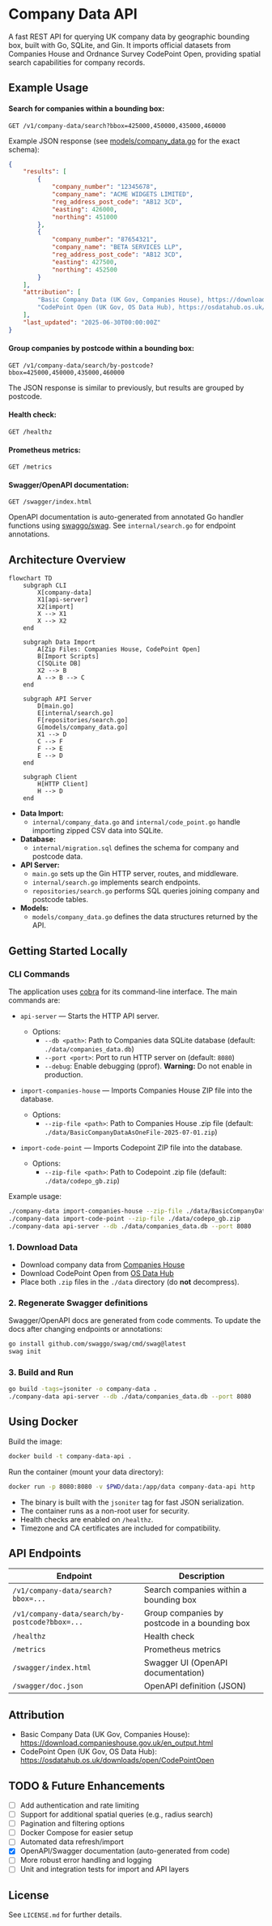 # Company Data API

A fast REST API for querying UK company data by geographic bounding box, built with Go, SQLite, and Gin. It imports official datasets from Companies House and Ordnance Survey CodePoint Open, providing spatial search capabilities for company records.

## Example Usage

#### Search for companies within a bounding box:

```http
GET /v1/company-data/search?bbox=425000,450000,435000,460000
```

Example JSON response (see [models/company_data.go](./models/company_data.go) for the exact schema):

```json
{
    "results": [
        {
            "company_number": "12345678",
            "company_name": "ACME WIDGETS LIMITED",
            "reg_address_post_code": "AB12 3CD",
            "easting": 426000,
            "northing": 451000
        },
        {
            "company_number": "87654321",
            "company_name": "BETA SERVICES LLP",
            "reg_address_post_code": "AB12 3CD",
            "easting": 427500,
            "northing": 452500
        }
    ],
    "attribution": [
        "Basic Company Data (UK Gov, Companies House), https://download.companieshouse.gov.uk/en_output",
        "CodePoint Open (UK Gov, OS Data Hub), https://osdatahub.os.uk/downloads/open/CodePointOpen"
    ],
    "last_updated": "2025-06-30T00:00:00Z"
}
```

#### Group companies by postcode within a bounding box:

```http
GET /v1/company-data/search/by-postcode?bbox=425000,450000,435000,460000
```

The JSON response is similar to previously, but results are grouped by postcode.

#### Health check:

```http
GET /healthz
```

#### Prometheus metrics:

```http
GET /metrics
```

#### Swagger/OpenAPI documentation:

```http
GET /swagger/index.html
```

OpenAPI documentation is auto-generated from annotated Go handler functions using [swaggo/swag](https://github.com/swaggo/swag). See `internal/search.go` for endpoint annotations.

## Architecture Overview

```mermaid
flowchart TD
    subgraph CLI
        X[company-data]
        X1[api-server]
        X2[import]
        X --> X1
        X --> X2
    end

    subgraph Data Import
        A[Zip Files: Companies House, CodePoint Open]
        B[Import Scripts]
        C[SQLite DB]
        X2 --> B
        A --> B --> C
    end

    subgraph API Server
        D[main.go]
        E[internal/search.go]
        F[repositories/search.go]
        G[models/company_data.go]
        X1 --> D
        C --> F
        F --> E
        E --> D
    end

    subgraph Client
        H[HTTP Client]
        H --> D
    end
```

-   **Data Import:**
    -   `internal/company_data.go` and `internal/code_point.go` handle importing zipped CSV data into SQLite.
-   **Database:**
    -   `internal/migration.sql` defines the schema for company and postcode data.
-   **API Server:**
    -   `main.go` sets up the Gin HTTP server, routes, and middleware.
    -   `internal/search.go` implements search endpoints.
    -   `repositories/search.go` performs SQL queries joining company and postcode tables.
-   **Models:**
    -   `models/company_data.go` defines the data structures returned by the API.

## Getting Started Locally

### CLI Commands

The application uses [cobra](https://github.com/spf13/cobra) for its command-line interface. The main commands are:

-   `api-server` — Starts the HTTP API server.
    -   Options:
        -   `--db <path>`: Path to Companies data SQLite database (default: `./data/companies_data.db`)
        -   `--port <port>`: Port to run HTTP server on (default: `8080`)
        -   `--debug`: Enable debugging (pprof). **Warning:** Do not enable in production.

-   `import-companies-house` — Imports Companies House ZIP file into the database.
    -   Options:
        -   `--zip-file <path>`: Path to Companies House .zip file (default: `./data/BasicCompanyDataAsOneFile-2025-07-01.zip`)

-   `import-code-point` — Imports Codepoint ZIP file into the database.
    -   Options:
        -   `--zip-file <path>`: Path to Codepoint .zip file (default: `./data/codepo_gb.zip`)

Example usage:

```sh
./company-data import-companies-house --zip-file ./data/BasicCompanyDataAsOneFile-2025-07-01.zip
./company-data import-code-point --zip-file ./data/codepo_gb.zip
./company-data api-server --db ./data/companies_data.db --port 8080
```

### 1. Download Data

-   Download company data from [Companies House](https://download.companieshouse.gov.uk/en_output.html)
-   Download CodePoint Open from [OS Data Hub](https://osdatahub.os.uk/downloads/open/CodePointOpen)
-   Place both `.zip` files in the `./data` directory (do **not** decompress).

### 2. Regenerate Swagger definitions

Swagger/OpenAPI docs are generated from code comments. To update the docs after changing endpoints or annotations:

```sh
go install github.com/swaggo/swag/cmd/swag@latest
swag init
```

### 3. Build and Run

```sh
go build -tags=jsoniter -o company-data .
./company-data api-server --db ./data/companies_data.db --port 8080
```

## Using Docker

Build the image:

```sh
docker build -t company-data-api .
```

Run the container (mount your data directory):

```sh
docker run -p 8080:8080 -v $PWD/data:/app/data company-data-api http
```

-   The binary is built with the `jsoniter` tag for fast JSON serialization.
-   The container runs as a non-root user for security.
-   Health checks are enabled on `/healthz`.
-   Timezone and CA certificates are included for compatibility.

## API Endpoints

| Endpoint                                       | Description                                   |
| ---------------------------------------------- | --------------------------------------------- |
| `/v1/company-data/search?bbox=...`             | Search companies within a bounding box        |
| `/v1/company-data/search/by-postcode?bbox=...` | Group companies by postcode in a bounding box |
| `/healthz`                                     | Health check                                  |
| `/metrics`                                     | Prometheus metrics                            |
| `/swagger/index.html`                          | Swagger UI (OpenAPI documentation)            |
| `/swagger/doc.json`                            | OpenAPI definition (JSON)                     |

## Attribution

-   Basic Company Data (UK Gov, Companies House): https://download.companieshouse.gov.uk/en_output.html
-   CodePoint Open (UK Gov, OS Data Hub): https://osdatahub.os.uk/downloads/open/CodePointOpen

## TODO & Future Enhancements

-   [ ] Add authentication and rate limiting
-   [ ] Support for additional spatial queries (e.g., radius search)
-   [ ] Pagination and filtering options
-   [ ] Docker Compose for easier setup
-   [ ] Automated data refresh/import
-   [x] OpenAPI/Swagger documentation (auto-generated from code)
-   [ ] More robust error handling and logging
-   [ ] Unit and integration tests for import and API layers

## License

See `LICENSE.md` for further details.
